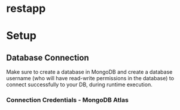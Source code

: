 # restapp

# Setup

## Database Connection

Make sure to create a database in MongoDB and create a database username (who will have read-write permissions in the database) to connect successfully to your DB, during runtime execution.

### Connection Credentials - MongoDB Atlas
